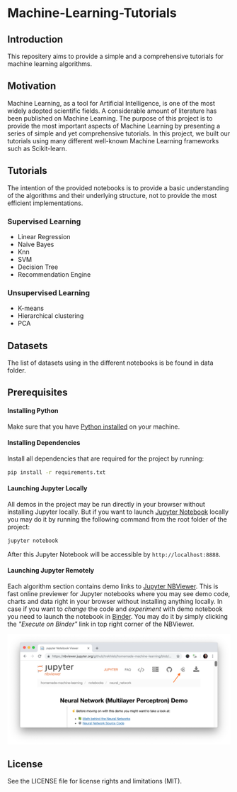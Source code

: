 # Machine-Learning-Tutorials

## Introduction
This repositery aims to provide a simple and a comprehensive tutorials for machine learning algorithms. 

## Motivation
Machine Learning, as a tool for Artificial Intelligence, is one of the most widely adopted scientific fields. A considerable amount of literature has been published on Machine Learning. The purpose of this project is to provide the most important aspects of Machine Learning by presenting a series of simple and yet comprehensive tutorials. In this project, we built our tutorials using many different well-known Machine Learning frameworks such as Scikit-learn. 

## Tutorials
The intention of the provided notebooks is to provide a basic understanding of the algorithms and their underlying structure, not to provide the most efficient implementations.

### Supervised Learning
- Linear Regression
- Naive Bayes
- Knn
- SVM
- Decision Tree
- Recommendation Engine

### Unsupervised Learning
- K-means
- Hierarchical clustering
- PCA

## Datasets
The list of datasets using in the different notebooks is be found in data folder.

## Prerequisites
#### Installing Python
Make sure that you have [Python installed](https://realpython.com/installing-python/) on your machine.

#### Installing Dependencies
Install all dependencies that are required for the project by running:

```bash
pip install -r requirements.txt
```

#### Launching Jupyter Locally

All demos in the project may be run directly in your browser without installing Jupyter locally. But if you want to launch [Jupyter Notebook](http://jupyter.org/) locally you may do it by running the following command from the root folder of the project:

```bash
jupyter notebook
```
After this Jupyter Notebook will be accessible by `http://localhost:8888`.

#### Launching Jupyter Remotely

Each algorithm section contains demo links to [Jupyter NBViewer](http://nbviewer.jupyter.org/). This is fast online previewer for Jupyter notebooks where you may see demo code, charts and data right in your browser without installing anything locally. In case if you want to _change_ the code and _experiment_ with demo notebook you need to launch the notebook in [Binder](https://mybinder.org/). You may do it by simply clicking the _"Execute on Binder"_ link in top right corner of the NBViewer.

![](./images/binder-button-place.png)

## License
See the LICENSE file for license rights and limitations (MIT).

